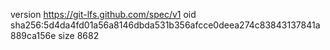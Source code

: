 version https://git-lfs.github.com/spec/v1
oid sha256:5d4da4fd01a56a8146dbda531b356afcce0deea274c83843137841a889ca156e
size 8682

